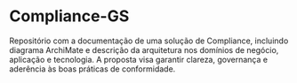 # Compliance-GS
Repositório com a documentação de uma solução de Compliance, incluindo diagrama ArchiMate e descrição da arquitetura nos domínios de negócio, aplicação e tecnologia. A proposta visa garantir clareza, governança e aderência às boas práticas de conformidade.
